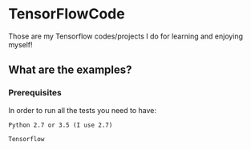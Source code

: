# TensorFlowCode

Those are my Tensorflow codes/projects I do for learning and enjoying myself!

## What are the examples?



### Prerequisites

In order to run all the tests you need to have:

```
Python 2.7 or 3.5 (I use 2.7)
```
```
Tensorflow
```
